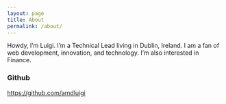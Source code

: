 ```yaml
---
layout: page
title: About
permalink: /about/
---
```


Howdy, I’m Luigi. I’m a Technical Lead living in Dublin, Ireland. 
I am a fan of web development, innovation, and technology. I’m also interested in Finance. 

### Github

https://github.com/amdluigi
